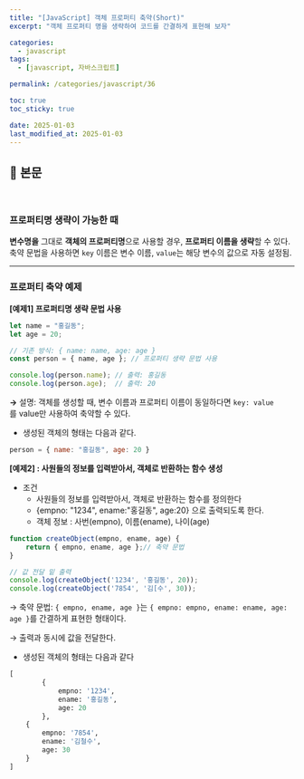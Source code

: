 ```yaml
---
title: "[JavaScript] 객체 프로퍼티 축약(Short)"
excerpt: "객체 프로퍼티 명을 생략하여 코드를 간결하게 표현해 보자"

categories:
  - javascript
tags:
  - [javascript, 자바스크립트]

permalink: /categories/javascript/36

toc: true
toc_sticky: true

date: 2025-01-03
last_modified_at: 2025-01-03
---
```


## 🦥 본문

<br>


### 프로퍼티명 생략이 가능한 때

**변수명을** 그대로 **객체의 프로퍼티명**으로 사용할 경우, **프로퍼티 이름을 생략**할 수 있다.
 축약 문법을 사용하면 `key` 이름은 변수 이름, `value`는 해당 변수의 값으로 자동 설정됨.

---

### 프로퍼티 축약 예제

**[예제1]  프로퍼티명 생략 문법 사용**

```jsx
let name = "홍길동";
let age = 20;

// 기존 방식: { name: name, age: age }
const person = { name, age }; // 프로퍼티 생략 문법 사용

console.log(person.name); // 출력: 홍길동
console.log(person.age);  // 출력: 20
```

**→** 설명: 객체를 생성할 때, 변수 이름과 프로퍼티 이름이 동일하다면 `key: value`를 value만 사용하여 축약할 수 있다. 

- 생성된 객체의 형태는 다음과 같다.

```jsx
person = { name: "홍길동", age: 20 }
```

**[예제2] : 사원들의 정보를 입력받아서, 객체로 반환하는 함수 생성**

- 조건
    - 사원들의 정보를 입력받아서, 객체로 반환하는 함수를 정의한다
    - {empno: "1234", ename:"홍길동", age:20} 으로 출력되도록 한다.
    - 객체 정보 :  사번(empno), 이름(ename), 나이(age)

```jsx
function createObject(empno, ename, age) {
    return { empno, ename, age };// 축약 문법
}

// 값 전달 밑 출력
console.log(createObject('1234', '홍길동', 20));
console.log(createObject('7854', '김[수', 30));
```

→ 축약 문법: `{ empno, ename, age }`는 `{ empno: empno, ename: ename, age: age }`를 간결하게 표현한 형태이다.

→ 출력과 동시에 값을 전달한다.

- 생성된 객체의 형태는 다음과 같다

```sql
[
		{
		    empno: '1234',
		    ename: '홍길동',
		    age: 20
		},
	{
	    empno: '7854',
	    ename: '김철수',
	    age: 30
	}
]
```

<br>
<br>



